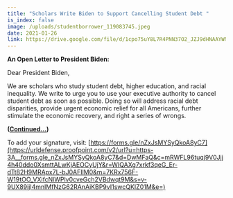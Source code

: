 ```yaml
---
title: "Scholars Write Biden to Support Cancelling Student Debt "
is_index: false
image: /uploads/studentborrower_119083745.jpeg
date: 2021-01-26
link: https://drive.google.com/file/d/1cpo75uY8L7R4PNN37O2_JZJ9dHNAAYWN/view?usp=sharing
---
```

**An Open Letter to President Biden:**

Dear President Biden,

We are scholars who study student debt, higher education, and racial inequality. We write to urge you to use your executive authority to cancel student debt as soon as possible. Doing so will address racial debt disparities, provide urgent economic relief for all Americans, further stimulate the economic recovery, and right a series of wrongs.

**([Continued...](https://drive.google.com/file/d/1cpo75uY8L7R4PNN37O2_JZJ9dHNAAYWN/view?usp=sharing))**

To add your signature, visit: [https://forms.gle/nZxJsMYSyQkoA8yC7](https://urldefense.proofpoint.com/v2/url?u=https-3A__forms.gle_nZxJsMYSyQkoA8yC7&d=DwMFaQ&c=mRWFL96tuqj9V0Jjj4h40ddo0XsmttALwKjAEOCyUjY&r=WIQAXg7xrkf3qeG_Er-dTt82H9MRApx7L-bJ0AFIlM0&m=7KRx756F-W19tOO_VXifcNlWPlv0cveGch2VBdwqt9M&s=v-9UX89ijI4mnlMfNzG62RAnAiKBP9vI1swcQKIZ01M&e=)